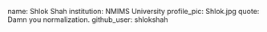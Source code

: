 name: Shlok Shah
institution: NMIMS University
profile_pic: Shlok.jpg
quote: Damn you normalization.
github_user: shlokshah
